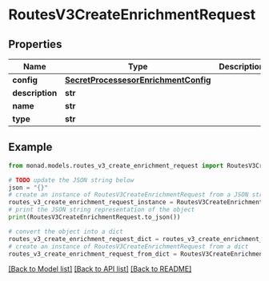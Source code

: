 # RoutesV3CreateEnrichmentRequest


## Properties

Name | Type | Description | Notes
------------ | ------------- | ------------- | -------------
**config** | [**SecretProcessesorEnrichmentConfig**](SecretProcessesorEnrichmentConfig.md) |  | [optional] 
**description** | **str** |  | [optional] 
**name** | **str** |  | [optional] 
**type** | **str** |  | [optional] 

## Example

```python
from monad.models.routes_v3_create_enrichment_request import RoutesV3CreateEnrichmentRequest

# TODO update the JSON string below
json = "{}"
# create an instance of RoutesV3CreateEnrichmentRequest from a JSON string
routes_v3_create_enrichment_request_instance = RoutesV3CreateEnrichmentRequest.from_json(json)
# print the JSON string representation of the object
print(RoutesV3CreateEnrichmentRequest.to_json())

# convert the object into a dict
routes_v3_create_enrichment_request_dict = routes_v3_create_enrichment_request_instance.to_dict()
# create an instance of RoutesV3CreateEnrichmentRequest from a dict
routes_v3_create_enrichment_request_from_dict = RoutesV3CreateEnrichmentRequest.from_dict(routes_v3_create_enrichment_request_dict)
```
[[Back to Model list]](../README.md#documentation-for-models) [[Back to API list]](../README.md#documentation-for-api-endpoints) [[Back to README]](../README.md)



